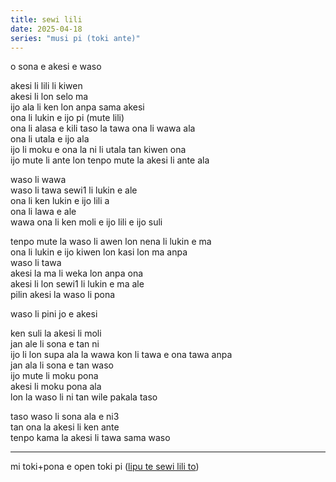 ```yaml
---
title: sewi lili
date: 2025-04-18
series: "musi pi (toki ante)"
---
```


o sona e akesi e waso  

akesi li lili li kiwen  
akesi li lon selo ma  
ijo ala li ken lon anpa sama akesi  
ona li lukin e ijo pi (mute lili)  
ona li alasa e kili taso la tawa ona li wawa ala  
ona li utala e ijo ala  
ijo li moku e ona la ni li utala tan kiwen ona  
ijo mute li ante lon tenpo mute la akesi li ante ala  

waso li wawa  
waso li tawa sewi1 li lukin e ale  
ona li ken lukin e ijo lili a  
ona li lawa e ale  
wawa ona li ken moli e ijo lili e ijo suli  

tenpo mute la waso li awen lon nena li lukin e ma  
ona li lukin e ijo kiwen lon kasi lon ma anpa  
waso li tawa  
akesi la ma li weka lon anpa ona  
akesi li lon sewi1 li lukin e ma ale  
pilin akesi la waso li pona  

waso li pini jo e akesi  

ken suli la akesi li moli  
jan ale li sona e tan ni  
ijo li lon supa ala la wawa kon li tawa e ona tawa anpa  
jan ala li sona e tan waso  
ijo mute li moku pona  
akesi li moku pona ala  
lon la waso li ni tan wile pakala taso  

taso waso li sona ala e ni3  
tan ona la akesi li ken ante  
tenpo kama la akesi li tawa sama waso  

---

mi toki+pona e open toki pi ([lipu te sewi lili to](https://www.terrypratchettbooks.com/books/small-gods/))
